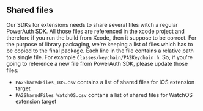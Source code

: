 ## Shared files

Our SDKs for extensions needs to share several files witch a regular PowerAuth SDK. All those files are referenced in the xcode project and therefore if you run the build from Xcode, then it suppose to be correct. For the purpose of library packaging, we're keeping a list of files which has to be copied to the final package. Each line in the file contains a relative path to a single file. For example `Classes/keychain/PA2Keychain.h`. So, if you're going to reference a new file from PowerAuth SDK, please update those files:

-  `PA2SharedFiles_IOS.csv` contains a list of shared files for IOS extension target
-  `PA2SharedFiles_WatchOS.csv` contans a list of shared files for WatchOS extension target
